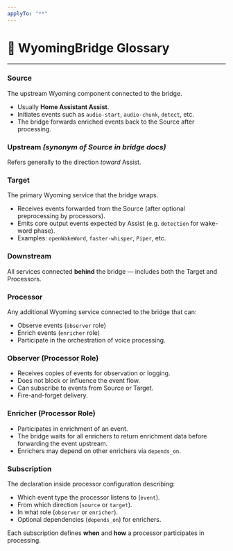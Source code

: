 ```yaml
---
applyTo: "**"
---
```


# 📖 WyomingBridge Glossary

---

### **Source**

The upstream Wyoming component connected to the bridge.

- Usually **Home Assistant Assist**.
- Initiates events such as `audio-start`, `audio-chunk`, `detect`, etc.
- The bridge forwards enriched events back to the Source after processing.

### **Upstream** _(synonym of Source in bridge docs)_

Refers generally to the direction _toward_ Assist.

### **Target**

The primary Wyoming service that the bridge wraps.

- Receives events forwarded from the Source (after optional preprocessing by processors).
- Emits core output events expected by Assist (e.g. `detection` for wake-word phase).
- Examples: `openWakeWord`, `faster-whisper`, `Piper`, etc.

### **Downstream**

All services connected **behind** the bridge — includes both the Target and Processors.

### **Processor**

Any additional Wyoming service connected to the bridge that can:

- Observe events (`observer` role)
- Enrich events (`enricher` role)
- Participate in the orchestration of voice processing.

### **Observer (Processor Role)**

- Receives copies of events for observation or logging.
- Does not block or influence the event flow.
- Can subscribe to events from Source or Target.
- Fire-and-forget delivery.

### **Enricher (Processor Role)**

- Participates in enrichment of an event.
- The bridge waits for all enrichers to return enrichment data before forwarding the event upstream.
- Enrichers may depend on other enrichers via `depends_on`.

### **Subscription**

The declaration inside processor configuration describing:

- Which event type the processor listens to (`event`).
- From which direction (`source` or `target`).
- In what role (`observer` or `enricher`).
- Optional dependencies (`depends_on`) for enrichers.

Each subscription defines **when** and **how** a processor participates in processing.
